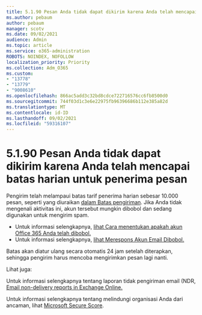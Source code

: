 ```yaml
---
title: 5.1.90 Pesan Anda tidak dapat dikirim karena Anda telah mencapai batas harian untuk penerima pesan
ms.author: pebaum
author: pebaum
manager: scotv
ms.date: 09/02/2021
audience: Admin
ms.topic: article
ms.service: o365-administration
ROBOTS: NOINDEX, NOFOLLOW
localization_priority: Priority
ms.collection: Adm_O365
ms.custom:
- "13778"
- "13779"
- "9008610"
ms.openlocfilehash: 866ac5add3c32bd8cdce722716576cc6fb8500d0
ms.sourcegitcommit: 744f03d1c3e6e22975fb96396686b112e385a82d
ms.translationtype: MT
ms.contentlocale: id-ID
ms.lasthandoff: 09/02/2021
ms.locfileid: "59316107"
---
```

# <a name="5190-your-message-cant-be-sent-because-youve-reached-your-daily-limit-for-message-recipients"></a>5.1.90 Pesan Anda tidak dapat dikirim karena Anda telah mencapai batas harian untuk penerima pesan

Pengirim telah melampaui batas tarif penerima harian sebesar 10.000 pesan, seperti yang diuraikan [dalam Batas pengiriman](https://docs.microsoft.com/office365/servicedescriptions/exchange-online-service-description/exchange-online-limits#sending-limits). Jika Anda tidak mengenali aktivitas ini, akun tersebut mungkin dibobol dan sedang digunakan untuk mengirim spam. 

- Untuk informasi selengkapnya, [lihat Cara menentukan apakah akun Office 365 Anda telah dibobol.](https://docs.microsoft.com/office365/troubleshoot/sign-In/determine-account-is-compromised)
- Untuk informasi selengkapnya, [lihat Merespons Akun Email Dibobol.](https://docs.microsoft.com/microsoft-365/security/office-365-security/responding-to-a-compromised-email-account)

Batas akan diatur ulang secara otomatis 24 jam setelah diterapkan, sehingga pengirim harus mencoba mengirimkan pesan lagi nanti.

Lihat juga:

Untuk informasi selengkapnya tentang laporan tidak pengiriman email (NDR, [Email non-delivery reports in Exchange Online.](https://docs.microsoft.com/exchange/mail-flow-best-practices/non-delivery-reports-in-exchange-online/non-delivery-reports-in-exchange-online)

Untuk informasi selengkapnya tentang melindungi organisasi Anda dari ancaman, lihat [Microsoft Secure Score](https://docs.microsoft.com/microsoft-365/security/defender/microsoft-secure-score).